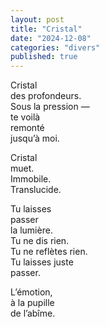```yaml
---
layout: post
title: "Cristal"
date: "2024-12-08"
categories: "divers"
published: true
---
```


Cristal  
des profondeurs.  
Sous la pression —  
te voilà  
remonté  
jusqu’à moi.  

Cristal  
muet.  
Immobile.  
Translucide.  

Tu laisses  
passer  
la lumière.  
Tu ne dis rien.  
Tu ne reflètes rien.  
Tu laisses juste  
passer.  

L’émotion,  
à la pupille  
de l’abîme.  
